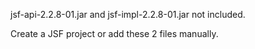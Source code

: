 jsf-api-2.2.8-01.jar and jsf-impl-2.2.8-01.jar not included.


Create a JSF project or add these 2 files manually.
